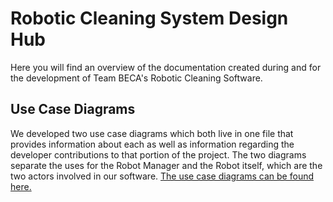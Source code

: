 # Robotic Cleaning System Design Hub
Here you will find an overview of the documentation created during and for the development of Team BECA's Robotic Cleaning Software.



## Use Case Diagrams
We developed two use case diagrams which both live in one file that provides information about each as well as information regarding the developer contributions to that portion of the project. The two diagrams separate the uses for the Robot Manager and the Robot itself, which are the two actors involved in our software. [The use case diagrams can be found here.](usecases.md)